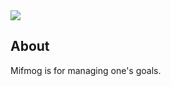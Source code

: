 <img src="https://jackjmiller.ams3.digitaloceanspaces.com/res/mifmog.png"/>

## About

Mifmog is for managing one's goals.
